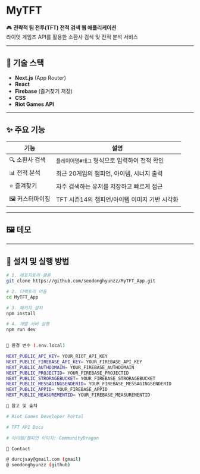 # MyTFT

🎮 **전략적 팀 전투(TFT) 전적 검색 웹 애플리케이션**  
라이엇 게임즈 API를 활용한 소환사 검색 및 전적 분석 서비스

---

## 🔧 기술 스택

- **Next.js** (App Router)
- **React**
- **Firebase** (즐겨찾기 저장)
- **CSS**
- **Riot Games API**

---

## ✨ 주요 기능

| 기능 | 설명 |
|------|------|
| 🔍 소환사 검색 | `플레이어명#태그` 형식으로 입력하여 전적 확인 |
| 📊 전적 분석 | 최근 20게임의 챔피언, 아이템, 시너지 출력 |
| ⭐ 즐겨찾기 | 자주 검색하는 유저를 저장하고 빠르게 접근 |
| 🖼️ 커스터마이징 | TFT 시즌14의 챔피언/아이템 이미지 기반 시각화 |

---

## 🖼️ 데모



---

## 🚀 설치 및 실행 방법

```bash
# 1. 레포지토리 클론
git clone https://github.com/seodonghyunzz/MyTFT_App.git

# 2. 디렉토리 이동
cd MyTFT_App

# 3. 패키지 설치
npm install

# 4. 개발 서버 실행
npm run dev


🔐 환경 변수 (.env.local)

NEXT_PUBLIC_API_KEY= YOUR_RIOT_API_KEY
NEXT_PUBLIC_FIREBASE_API_KEY= YOUR_FIREBASE_API_KEY
NEXT_PUBLIC_AUTHDOMAIN= YOUR_FIREBASE_AUTHDOMAIN
NEXT_PUBLIC_PROJECTID= YOUR_FIREBASE_PROJECTID
NEXT_PUBLIC_STRORAGEBUCKET= YOUR_FIREBASE_STRORAGEBUCKET
NEXT_PUBLIC_MESSAGINGSENDERID= YOUR_FIREBASE_MESSAGINGSENDERID
NEXT_PUBLIC_APPID= YOUR_FIREBASE_APPID
NEXT_PUBLIC_MEASUREMENTID= YOUR_FIREBASE_MEASUREMENTID

🧠 참고 및 출처

# Riot Games Developer Portal

# TFT API Docs

# 아이템/챔피언 이미지: CommunityDragon

📮 Contact

@ durcjsay@gmail.com (gmail)
@ seodonghyunzz (github)


